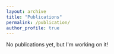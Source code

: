 ```yaml
---
layout: archive
title: "Publications"
permalink: /publication/
author_profile: true
---
```


No publications yet, but I'm working on it!